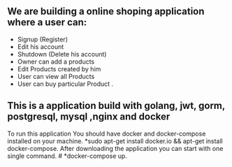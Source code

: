 
## We are building a online shoping application where a user can:
- Signup (Register)
- Edit his account 
- Shutdown (Delete his account)
- Owner can add a products
- Edit Products created by him 
- User can view all Products 
- User can buy particular Product .

## This is a application build with golang, jwt, gorm, postgresql, mysql ,nginx and docker
    
To run this application You should have docker and docker-compose installed on your machine.
    *sudo apt-get install docker.io && apt-get install docker-compose.
After downloading the application you can start with one single command.
    # *docker-compose up.
